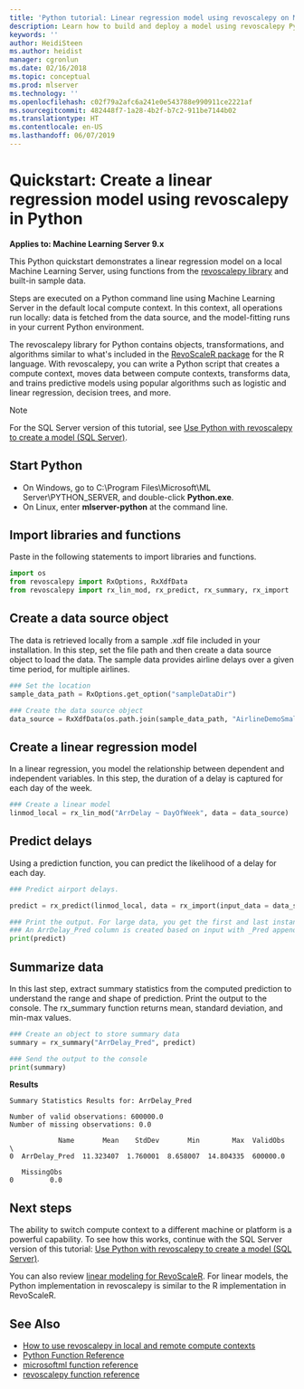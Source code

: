 ```yaml
---
title: 'Python tutorial: Linear regression model using revoscalepy on Machine Learning Server '
description: Learn how to build and deploy a model using revoscalepy Python functions. Predict outcomes. Summarize  data.
keywords: ''
author: HeidiSteen
ms.author: heidist
manager: cgronlun
ms.date: 02/16/2018
ms.topic: conceptual
ms.prod: mlserver
ms.technology: ''
ms.openlocfilehash: c02f79a2afc6a241e0e543788e990911ce2221af
ms.sourcegitcommit: 482448f7-1a28-4b2f-b7c2-911be7144b02
ms.translationtype: HT
ms.contentlocale: en-US
ms.lasthandoff: 06/07/2019
---
```

# <a name="quickstart-create-a-linear-regression-model-using-revoscalepy-in-python"></a>Quickstart: Create a linear regression model using revoscalepy in Python

**Applies to: Machine Learning Server 9.x**

This Python quickstart demonstrates a linear regression model on a local Machine Learning Server, using functions from the [revoscalepy library](../python-reference/revoscalepy/revoscalepy-package.md) and built-in sample data. 

Steps are executed on a Python command line using Machine Learning Server in the default local compute context. In this context, all operations run locally: data is fetched from the data source, and the model-fitting runs in your current Python environment.

The revoscalepy library for Python contains objects, transformations, and algorithms similar to what's included in the [RevoScaleR package](../r-reference/revoscaler/revoscaler.md) for the R language. With revoscalepy, you can write a Python script that creates a compute context, moves data between compute contexts, transforms data, and trains predictive models using popular algorithms such as logistic and linear regression, decision trees, and more.

> [!Note]
> For the SQL Server version of this tutorial, see [Use Python with revoscalepy to create a model (SQL Server)](https://docs.microsoft.com/sql/advanced-analytics/tutorials/use-python-revoscalepy-to-create-model).

## <a name="start-python"></a>Start Python

+ On Windows, go to C:\Program Files\Microsoft\ML Server\PYTHON_SERVER, and double-click **Python.exe**.
+ On Linux, enter **mlserver-python** at the command line.

## <a name="import-libraries-and-functions"></a>Import libraries and functions

Paste in the following statements to import libraries and functions.

```python
import os
from revoscalepy import RxOptions, RxXdfData
from revoscalepy import rx_lin_mod, rx_predict, rx_summary, rx_import
```

## <a name="create-a-data-source-object"></a>Create a data source object

The data is retrieved locally from a sample .xdf file included in your installation. In this step, set the file path and then create a data source object to load the data. The sample data provides airline delays over a given time period, for multiple airlines.

```python
### Set the location
sample_data_path = RxOptions.get_option("sampleDataDir")

### Create the data source object
data_source = RxXdfData(os.path.join(sample_data_path, "AirlineDemoSmall.xdf"))
```

## <a name="create-a-linear-regression-model"></a>Create a linear regression model

In a linear regression, you model the relationship between dependent and independent variables. In this step, the duration of a delay is captured for each day of the week. 

```python
### Create a linear model
linmod_local = rx_lin_mod("ArrDelay ~ DayOfWeek", data = data_source)
```

## <a name="predict-delays"></a>Predict delays

Using a prediction function, you can predict the likelihood of a delay for each day.

```python
### Predict airport delays.

predict = rx_predict(linmod_local, data = rx_import(input_data = data_source))

### Print the output. For large data, you get the first and last instances.
### An ArrDelay_Pred column is created based on input with _Pred appended.
print(predict)
```

## <a name="summarize-data"></a>Summarize data

In this last step, extract summary statistics from the computed prediction to understand the range and shape of prediction. Print the output to the console. The rx_summary function returns mean, standard deviation, and min-max values.

```python
### Create an object to store summary data
summary = rx_summary("ArrDelay_Pred", predict)

### Send the output to the console
print(summary)
```
**Results**

```text
Summary Statistics Results for: ArrDelay_Pred

Number of valid observations: 600000.0
Number of missing observations: 0.0

            Name       Mean    StdDev       Min        Max  ValidObs  \
0  ArrDelay_Pred  11.323407  1.760001  8.658007  14.804335  600000.0

   MissingObs
0         0.0
```

## <a name="next-steps"></a>Next steps

The ability to switch compute context to a different machine or platform is a powerful capability. To see how this works, continue with the SQL Server version of this tutorial: [Use Python with revoscalepy to create a model (SQL Server)](https://docs.microsoft.com/sql/advanced-analytics/tutorials/use-python-revoscalepy-to-create-model).

You can also review [linear modeling for RevoScaleR](../r/how-to-revoscaler-linear-model.md). For linear models, the Python implementation in revoscalepy is similar to the R implementation in RevoScaleR.


## <a name="see-also"></a>See Also

+ [How to use revoscalepy in local and remote compute contexts](how-to-revoscalepy.md)
+ [Python Function Reference](../python-reference/introducing-python-package-reference.md)
+ [microsoftml function reference](../python-reference/microsoftml/microsoftml-package.md)
+ [revoscalepy function reference](../python-reference/revoscalepy/revoscalepy-package.md)
